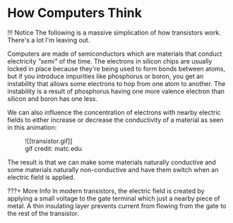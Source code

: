 # How Computers Think

!!! Notice
	The following is a massive simplication of how transistors work. There's a lot I'm leaving out.

Computers are made of semiconductors which are materials that conduct electricity *"semi"* of the time. The electrons in silicon chips are usually locked in place because they're being used to form bonds between atoms, but if you introduce impurities like phosphorus or boron, you get an instability that allows some electrons to hop from one atom to another. The instability is a result of phosphorus having one more valence electron than silicon and boron has one less.

We can also influence the concentration of electrons with nearby electric fields to either increase or decrease the conductivity of a material as seen in this animation:

<figure markdown>
![[transistor.gif]]
<figcaption>gif credit: matc.edu</figcaption>
</figure>

The result is that we can make some materials naturally conductive and some materials naturally non-conductive and have them switch when an electric field is applied.

???+ More Info
	In modern transistors, the electric field is created by applying a small voltage to the gate terminal which just a nearby piece of metal. A thin insulating layer prevents current from flowing from the gate to the rest of the transistor.

